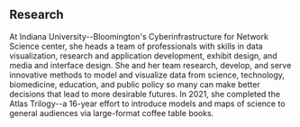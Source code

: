 ## Research
At Indiana University--Bloomington's Cyberinfrastructure for Network Science center, she heads a team of professionals with skills in data visualization, research and application development, exhibit design, and media and interface design. She and her team research, develop, and serve innovative methods to model and visualize data from science, technology, biomedicine, education, and public policy so many can make better decisions that lead to more desirable futures. In 2021, she completed the Atlas Trilogy--a 16-year effort to introduce models and maps of science to general audiences via large-format coffee table books. 
